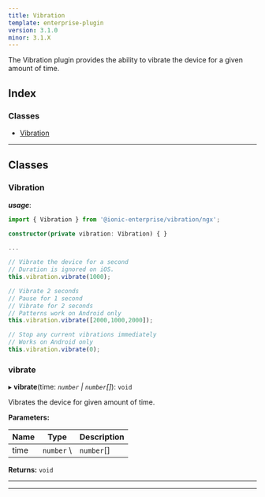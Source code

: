 ```yaml
---
title: Vibration
template: enterprise-plugin
version: 3.1.0
minor: 3.1.X
---
```


The Vibration plugin provides the ability to vibrate the device for a given amount of time.

<native-ent-install plugin-id="vibration" variables=""></native-ent-install>

## Index

### Classes

* [Vibration](#vibration)

* * *

## Classes

<a id="vibration"></a>

### Vibration

***usage***:

```typescript
import { Vibration } from '@ionic-enterprise/vibration/ngx';

constructor(private vibration: Vibration) { }

...

// Vibrate the device for a second
// Duration is ignored on iOS.
this.vibration.vibrate(1000);

// Vibrate 2 seconds
// Pause for 1 second
// Vibrate for 2 seconds
// Patterns work on Android only
this.vibration.vibrate([2000,1000,2000]);

// Stop any current vibrations immediately
// Works on Android only
this.vibration.vibrate(0);
```

<a id="vibration.vibrate"></a>

### vibrate

▸ **vibrate**(time: *`number` \| `number`[]*): `void`

Vibrates the device for given amount of time.

**Parameters:**

| Name | Type        | Description                                                                                                                                                   |
| ---- | ----------- | ------------------------------------------------------------------------------------------------------------------------------------------------------------- |
| time | `number` \ | `number`[] | Milliseconds to vibrate the device. If passed an array of numbers, it will define a vibration pattern. Pass 0 to stop any vibration immediately. |


**Returns:** `void`

* * *

* * *